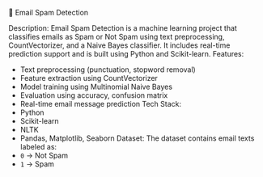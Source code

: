 📧 Email Spam Detection

Description:
Email Spam Detection is a machine learning project that classifies emails as Spam or Not Spam using text preprocessing, CountVectorizer, and a Naive Bayes classifier. It includes real-time prediction support and is built using Python and Scikit-learn.
Features:
 - Text preprocessing (punctuation, stopword removal)
 - Feature extraction using CountVectorizer
 - Model training using Multinomial Naive Bayes
 - Evaluation using accuracy, confusion matrix
 - Real-time email message prediction
Tech Stack:
 -  Python
 - Scikit-learn
 - NLTK
 - Pandas, Matplotlib, Seaborn
Dataset:
The dataset contains email texts labeled as:
- `0` → Not Spam  
- `1` → Spam  
